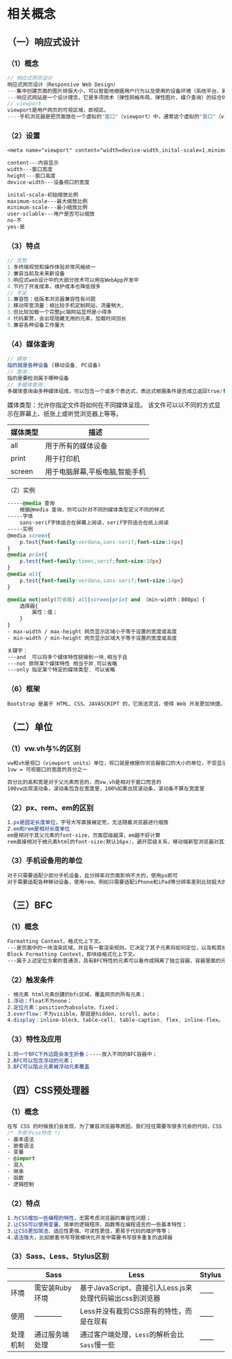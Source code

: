 # 相关概念

## （一）响应式设计

### （1）概念

```js
// 响应式网页设计
响应式网页设计（Responsive Web Design）
---集中创建页面的图片排版大小，可以智能地根据用户行为以及使用的设备环境（系统平台、屏幕尺寸、屏幕定向等）进行相对应的布局。
---响应式网站是一个设计理念，它是多项技术（弹性网格布局、弹性图片、媒介查询）的综合体
// viewport
viewport是用户网页的可视区域，即视区。
----手机浏览器是把页面放在一个虚拟的"窗口"（viewport）中，通常这个虚拟的"窗口"（viewport）比屏幕宽，这样就不用把每个网页挤到很小的窗口中（这样会破坏没有针对手机浏览器优化的网页的布局），用户可以通过平移和缩放来看网页的不同部分。
```

### （2）设置

```css
<meta name="viewport" content="width=device-width,inital-scale=1,minimum-scale=1.maximum-scale=1,user-scalable">

content---内容显示
width---窗口宽度	
height---窗口高度
device-width---设备视口的宽度

inital-scale-初始缩放比例	
maximum-scale---最大缩放比例	
minimum-scale---最小缩放比例
user-sclable---用户是否可以缩放
no-不
yes-是
```

### （3）特点

```js
// 优势
1.多终端视觉和操作体验非常风格统一
2.兼容当前及未来新设备
3.响应式web设计中的大部分技术可以用在WebApp开发中
4.节约了开发成本，维护成本也降低很多
// 不足
1.兼容性：低版本浏览器兼容性有问题 
2.移动带宽流量：相比较手机定制网站，流量稍大，
3.但比较加载一个完整pc端网站显然是小得多
4.代码累赘，会出现隐藏无用的元素，加载时间加长
5.兼容各种设备工作量大
```

### （4）媒体查询

```js
// 媒体：
指的就是各种设备 (移动设备, PC设备)
// 查询：
指的是要检测属于哪种设备
// 多媒体查询: 
多媒体查询由多种媒体组成，可以包含一个或多个表达式，表达式根据条件是否成立返回true/false
```

媒体类型：允许你指定文件将如何在不同媒体呈现。
该文件可以以不同的方式显示在屏幕上、纸张上或听觉浏览器上等等。

| 媒体类型 | 描述                           |
| -------- | ------------------------------ |
| all      | 用于所有的媒体设备             |
| print    | 用于打印机                     |
| screen   | 用于电脑屏幕,平板电脑,智能手机 |

（2）实例

```css
-----@media 查询
    根据@media 查询，你可以针对不同的媒体类型定义不同的样式
-----字体
    sans-serif字体适合在屏幕上阅读，serif字符适合在纸上阅读
-----实例
@media screen{
    p.test{font-family:verdana,sans-serif;font-size:14px}
}
@media print{
    p.test{font-family:times,serif;font-size:10px}
}
@media all{
    p.test{font-family:verdana,sans-serif;font-size:14px}
}

@media not|only(可省略) all|screen|print and （min-width：800px）{
    选择器{
        属性：值；
    }
}
- max-width / max-height 网页显示区域小于等于设置的宽度或高度
- min-width / min-height 网页显示区域大于等于设置的宽度或高度
```

```css
关键字：
---and	可以将多个媒体特性链接到一块,相当于且
---not 排除某个媒体特性 相当于非,可以省略
---only 指定某个特定的媒体类型, 可以省略
```

### （6）框架

```css
Bootstrap 是基于 HTML、CSS、JAVASCRIPT 的，它简洁灵活，使得 Web 开发更加快捷。（不常用）
```

## （二）单位

### （1）vw.vh与%的区别


```css
vw和vh是视口（viewport units）单位，视口就是根据你浏览器窗口的大小的单位，不受显示器分辨率的影响
1vw = 可视窗口的宽度的百分之一

百分比的高和宽是对于父元素而言的，而vw,vh是相对于窗口而言的
100vw出现滚动条，滚动条包含在宽度里，100%如果出现滚动条，滚动条不算在宽度里
```

### （2）px、rem、em的区别


```css
1.px是固定长度单位，字号大写直接被定死，无法随着浏览器进行缩放
2.em和rem是相对长度单位
em是相对于其父元素的font-size，页面层级越深，em越不好计算
rem直接相对于根元素html的font-size(默认16px)，避开层级关系，移动端新型浏览器对其支持较好
```

### （3）手机设备用的单位

```css
对于只需要适配少部分手机设备，且分辨率对页面影响不大的，使用px即可 
对于需要适配各种移动设备，使用rem，例如只需要适配iPhone和iPad等分辨率差别比较挺大的设备
```

## （三）BFC

### （1）概念

```css
Formatting Context，格式化上下文。
---是页面中的一块渲染区域，并且有一套渲染规则，它决定了其子元素将如何定位，以及和其他元素的关系和相互作用。
Block Formatting Context，即块级格式化上下文。
---属于上述定位方案的普通流，具有BFC特性的元素可以看作成隔离了独立容器，容器里面的元素不会在布局上影响到外面的元素，并且BFC具有普通容器所没有的一些特性。
```

### （2）触发条件

```css
- 根元素 html元素创建的bfc区域，覆盖网页的所有元素；
1.浮动：float不为none；
2.定位元素：position为absolute、fixed；
3.overflow：不为visible，那就是hidden，scroll，auto；
4.display：inline-block、table-cell, table-caption, flex, inline-flex。
```

### （3）特性及应用

```css
1.同一个BFC下外边距会发生折叠；----放入不同的BFC容器中；
2.BFC可以包含浮动的元素；
3.BFC可以阻止元素被浮动元素覆盖
```

##  （四）CSS预处理器

### （1）概念

```css
在写 CSS 的时候我们会发现，为了兼容浏览器等原因，我们往往需要写很多冗余的代码，CSS 预处理器就是为了解决 CSS 的这些问题，简化 CSS 代码的编写。
/* 不用于css特性 */
- 基本语法
- 嵌套语法
- 变量
- @import
- 混入
- 继承
- 函数
- 逻辑控制
```

### （2）特点

```css
1.为CSS增加一些编程的特性，无需考虑浏览器的兼容性问题；
2.让CSS可以使用变量、简单的逻辑程序、函数等在编程语言的一些基本特性；
3.让CSS更加简洁、适应性更强、可读性更佳，更易于代码的维护等等；
4.语法强大，比如嵌套书写导致模块化开发中需要书写很多重复的选择器
```

### （3）Sass、Less、Stylus区别

|          | Sass           | Less                                                     | Stylus |
| -------- | -------------- | -------------------------------------------------------- | ------ |
| 环境     | 需安装Ruby环境 | 基于JavaScript，直接引入Less.js来处理代码输出css到浏览器 | ——     |
| 使用     | ————           | Less并没有裁剪CSS原有的特性，而是在现有                  | ——     |
| 处理机制 | 通过服务端处理 | 通过客户端处理，`Less`的解析会比`Sass`慢一些             | ——     |



